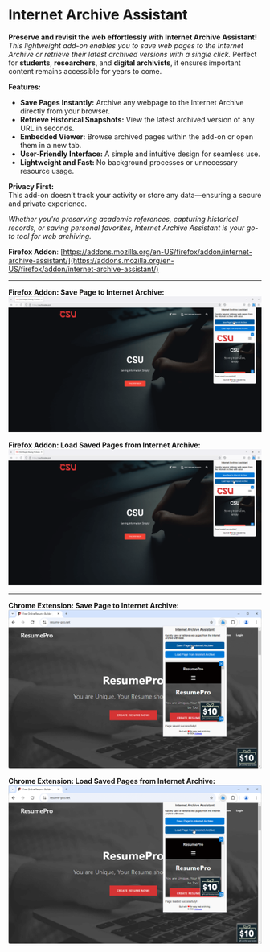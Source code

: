 # Internet Archive Assistant

**Preserve and revisit the web effortlessly with Internet Archive Assistant!**  
_This lightweight add-on enables you to save web pages to the Internet Archive or retrieve their latest archived versions with a single click._ Perfect for **students**, **researchers**, and **digital archivists**, it ensures important content remains accessible for years to come.  
  
**Features:**

*   **Save Pages Instantly:** Archive any webpage to the Internet Archive directly from your browser.
*   **Retrieve Historical Snapshots:** View the latest archived version of any URL in seconds.
*   **Embedded Viewer:** Browse archived pages within the add-on or open them in a new tab.
*   **User-Friendly Interface:** A simple and intuitive design for seamless use.
*   **Lightweight and Fast:** No background processes or unnecessary resource usage.

  
**Privacy First:**  
This add-on doesn’t track your activity or store any data—ensuring a secure and private experience.  
  
_Whether you're preserving academic references, capturing historical records, or saving personal favorites, Internet Archive Assistant is your go-to tool for web archiving._

**Firefox Addon**: [https://addons.mozilla.org/en-US/firefox/addon/internet-archive-assistant/](https://addons.mozilla.org/en-US/firefox/addon/internet-archive-assistant/)

---

**Firefox Addon: Save Page to Internet Archive:**
![Firefox Addon-Save Page](https://raw.githubusercontent.com/vishwas-r/Internet-Archive-Assistant/refs/heads/main/Screenshots/firefox%20addon%20-%20save%20page.png)

**Firefox Addon: Load Saved Pages from Internet Archive:**
![Firefox Addon-Load Page](https://raw.githubusercontent.com/vishwas-r/Internet-Archive-Assistant/refs/heads/main/Screenshots/firefox%20addon%20-%20load%20page.png)

---

**Chrome Extension: Save Page to Internet Archive:**
![Chrome Extension-Save Page](https://raw.githubusercontent.com/vishwas-r/Internet-Archive-Assistant/refs/heads/main/Screenshots/chrome%20extension%20-%20save%20page.png)

**Chrome Extension: Load Saved Pages from Internet Archive:**
![Chrome Extension-Load Page](https://raw.githubusercontent.com/vishwas-r/Internet-Archive-Assistant/refs/heads/main/Screenshots/chrome%20extension%20-%20load%20page.png)
